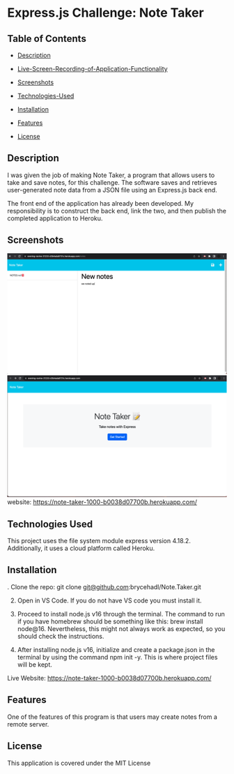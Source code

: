 # Express.js Challenge: Note Taker

## Table of Contents

 * [Description](#description)

 * [Live-Screen-Recording-of-Application-Functionality](#live-screen-recording-of-application-functionality)

 * [Screenshots](#screenshots)

 * [Technologies-Used](#technologies-used)

 * [Installation](#installation)

 * [Features](#features)

 * [License](#license)
## Description

I was given the job of making Note Taker, a program that allows users to take and save notes, for this challenge.
The software saves and retrieves user-generated note data from a JSON file using an Express.js back end.

The front end of the application has already been developed. My responsibility is to construct the back end, link the two, and then publish the completed application to Heroku.

## Screenshots
![Alt text](<imgs/Screenshot 2023-09-01 at 5.52.06 PM (2).png>)
![Alt text](<imgs/Screenshot 2023-09-01 at 5.49.03 PM (2).png>)
website: https://note-taker-1000-b0038d07700b.herokuapp.com/
## Technologies Used

This project uses the file system module express version 4.18.2. Additionally, it uses a cloud platform called Heroku.

## Installation
. Clone the repo:
   git clone git@github.com:brycehadl/Note.Taker.git

2. Open in VS Code. If you do not have VS code you must install it.

3. Proceed to install node.js v16 through the terminal. The command to run if you have homebrew should be something like this: brew install node@16. Nevertheless, this might not always work as expected, so you should check the instructions.


4. After installing node.js v16, initialize and create a package.json in the terminal by using the command npm init -y. This is where project files will be kept.

Live Website: https://note-taker-1000-b0038d07700b.herokuapp.com/

## Features

One of the features of this program is that users may create notes from a remote server.  

## License

This application is covered under the MIT License









